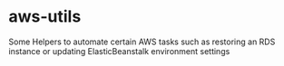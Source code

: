 # aws-utils
Some Helpers to automate certain AWS tasks such as restoring an RDS instance or updating ElasticBeanstalk environment settings
